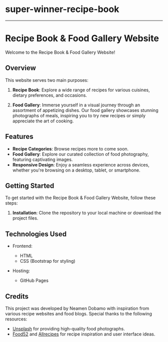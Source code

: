 # super-winner-recipe-book

---

# Recipe Book & Food Gallery Website

Welcome to the Recipe Book & Food Gallery Website!

## Overview

This website serves two main purposes:

1. **Recipe Book**: Explore a wide range of recipes for various cuisines, dietary preferences, and occasions. 

2. **Food Gallery**: Immerse yourself in a visual journey through an assortment of appetizing dishes. Our food gallery showcases stunning photographs of meals, inspiring you to try new recipes or simply appreciate the art of cooking.

## Features


- **Recipe Categories**: Browse recipes more to come soon.
- **Food Gallery**: Explore our curated collection of food photography, featuring captivating images.
- **Responsive Design**: Enjoy a seamless experience across devices, whether you're browsing on a desktop, tablet, or smartphone.

## Getting Started

To get started with the Recipe Book & Food Gallery Website, follow these steps:

1. **Installation**: Clone the repository to your local machine or download the project files.


## Technologies Used

- Frontend:
  - HTML
  - CSS (Bootstrap for styling)

- Hosting:
  - GitHub Pages

## Credits

This project was developed by Neamen Dobamo with inspiration from various recipe websites and food blogs. Special thanks to the following resources:

- [Unsplash](https://unsplash.com/) for providing high-quality food photographs.
- [Food52](https://food52.com/) and [Allrecipes](https://www.allrecipes.com/) for recipe inspiration and user interface ideas.
